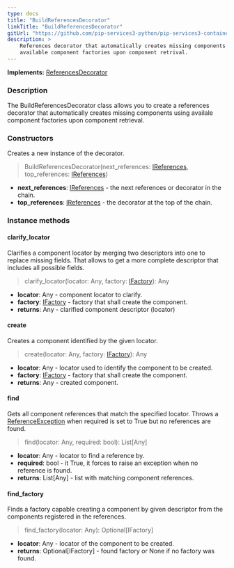 ```yaml
---
type: docs
title: "BuildReferencesDecorator"
linkTitle: "BuildReferencesDecorator"
gitUrl: "https://github.com/pip-services3-python/pip-services3-container-python"
description: >
    References decorator that automatically creates missing components using
    available component factories upon component retrival.
---
```


**Implements:** [ReferencesDecorator](../references_decorator)


### Description
The BuildReferencesDecorator class allows you to create a references decorator that automatically creates missing components using availale component factories upon component retrieval.

### Constructors
Creates a new instance of the decorator.

> BuildReferencesDecorator(next_references: [IReferences](../../../commons/refer/ireferences), top_references: [IReferences](../../../commons/refer/ireferences))

- **next_references**: [IReferences](../../../commons/refer/ireferences) - the next references or decorator in the chain.
- **top_references**: [IReferences](../../../commons/refer/ireferences) - the decorator at the top of the chain.

### Instance methods

#### clarify_locator
Clarifies a component locator by merging two descriptors into one to replace missing fields.
That allows to get a more complete descriptor that includes all possible fields.

> clarify_locator(locator: Any, factory: [IFactory](../../../components/build/ifactory)): Any
- **locator**: Any - component locator to clarify.
- **factory**: [IFactory](../../../components/build/ifactory) - factory that shall create the component.
- **returns**: Any - clarified component descriptor (locator)

#### create
Creates a component identified by the given locator.

> create(locator: Any, factory: [IFactory](../../../components/build/ifactory)): Any
- **locator**: Any - locator used to identify the component to be created.
- **factory**: [IFactory](../../../components/build/ifactory) - factory that shall create the component.
- **returns**: Any - created component.

#### find
Gets all component references that match the specified locator.
Throws a [ReferenceException](../../../commons/refer/reference_exception) when required is set to True but no references are found.

> find(locator: Any, required: bool): List[Any]
- **locator**: Any - locator to find a reference by.
- **required**: bool - it True, it forces to raise an exception when no reference is found.
- **returns**: List[Any] - list with matching component references.


#### find_factory
Finds a factory capable creating a component by given descriptor
from the components registered in the references.

> find_factory(locator: Any): Optional[IFactory]
- **locator**: Any - locator of the component to be created.
- **returns**: Optional[IFactory] - found factory or None if no factory was found.
